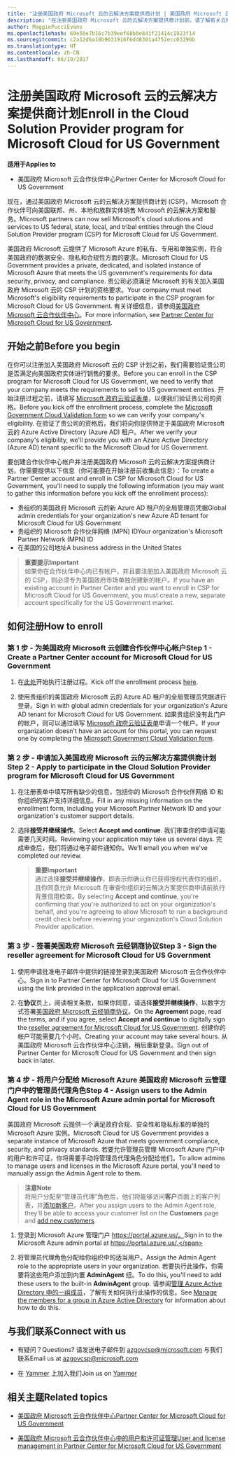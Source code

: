 ```yaml
---
title: "注册美国政府 Microsoft 云的云解决方案提供商计划 | 美国政府 Microsoft 云合作伙伴中心"
description: "在注册美国政府 Microsoft 云的云解决方案提供商计划前，请了解有关云解决方案提供商计划要求的详细信息。"
author: MaggiePucciEvans
ms.openlocfilehash: 69e50e7b16c7b39eef68b0e841f21414c1923f14
ms.sourcegitcommit: c2a12d6a18b9631916f6dd8301a4752ecc03296b
ms.translationtype: HT
ms.contentlocale: zh-CN
ms.lasthandoff: 06/19/2017
---
```

# <a name="enroll-in-the-cloud-solution-provider-program-for-microsoft-cloud-for-us-government"></a><span data-ttu-id="cf331-103">注册美国政府 Microsoft 云的云解决方案提供商计划</span><span class="sxs-lookup"><span data-stu-id="cf331-103">Enroll in the Cloud Solution Provider program for Microsoft Cloud for US Government</span></span>

**<span data-ttu-id="cf331-104">适用于</span><span class="sxs-lookup"><span data-stu-id="cf331-104">Applies to</span></span>**

-  <span data-ttu-id="cf331-105">美国政府 Microsoft 云合作伙伴中心</span><span class="sxs-lookup"><span data-stu-id="cf331-105">Partner Center for Microsoft Cloud for US Government</span></span>

<span data-ttu-id="cf331-106">现在，通过美国政府 Microsoft 云的云解决方案提供商计划 (CSP)，Microsoft 合作伙伴可向美国联邦、州、本地和族群实体销售 Microsoft 的云解决方案和服务。</span><span class="sxs-lookup"><span data-stu-id="cf331-106">Microsoft partners can now sell Microsoft's cloud solutions and services to US federal, state, local, and tribal entities through the Cloud Solution Provider program (CSP) for Microsoft Cloud for US Government.</span></span> 

<span data-ttu-id="cf331-107">美国政府 Microsoft 云提供了 Microsoft Azure 的私有、专用和单独实例，符合美国政府的数据安全、隐私和合规性方面的要求。</span><span class="sxs-lookup"><span data-stu-id="cf331-107">Microsoft Cloud for US Government provides a private, dedicated, and isolated instance of Microsoft Azure that meets the US government's requirements for data security, privacy, and compliance.</span></span> <span data-ttu-id="cf331-108">贵公司必须满足 Microsoft 的有关加入美国政府 Microsoft 云的 CSP 计划的资格要求。</span><span class="sxs-lookup"><span data-stu-id="cf331-108">Your company must meet Microsoft's eligibility requirements to participate in the CSP program for Microsoft Cloud for US Government.</span></span> <span data-ttu-id="cf331-109">有关详细信息，请参阅[美国政府 Microsoft 云合作伙伴中心](partner-center-for-microsoft-us-govt-cloud.md)。</span><span class="sxs-lookup"><span data-stu-id="cf331-109">For more information, see [Partner Center for Microsoft Cloud for US Government](partner-center-for-microsoft-us-govt-cloud.md).</span></span>

## <a name="before-you-begin"></a><span data-ttu-id="cf331-110">开始之前</span><span class="sxs-lookup"><span data-stu-id="cf331-110">Before you begin</span></span>

<span data-ttu-id="cf331-111">在你可以注册加入美国政府 Microsoft 云的 CSP 计划之前，我们需要验证贵公司是否满足向美国政府实体进行销售的要求。</span><span class="sxs-lookup"><span data-stu-id="cf331-111">Before you can enroll in the CSP program for Microsoft Cloud for US Government, we need to verify that your company meets the requirements to sell to US government entities.</span></span> <span data-ttu-id="cf331-112">开始注册过程之前，请填写 [Microsoft 政府云验证表单](http://azuregov.microsoft.com/csp)，以便我们验证贵公司的资格。</span><span class="sxs-lookup"><span data-stu-id="cf331-112">Before you kick off the enrollment process, complete the [Microsoft Government Cloud Validation form](http://azuregov.microsoft.com/csp) so we can verify your company's eligibility.</span></span> <span data-ttu-id="cf331-113">在验证了贵公司的资格后，我们将向你提供特定于美国政府 Microsoft 云的 Azure Active Directory (Azure AD) 租户。</span><span class="sxs-lookup"><span data-stu-id="cf331-113">After we verify your company's eligibility, we'll provide you with an Azure Active Directory (Azure AD) tenant specific to the Microsoft Cloud for US Government.</span></span>  

<span data-ttu-id="cf331-114">要创建合作伙伴中心帐户并注册美国政府 Microsoft 云的云解决方案提供商计划，你需要提供以下信息（你可能要在开始注册前收集此信息）：</span><span class="sxs-lookup"><span data-stu-id="cf331-114">To create a Partner Center account and enroll in CSP for Microsoft Cloud for US Government, you'll need to supply the following information (you may want to gather this information before you kick off the enrollment process):</span></span>

-  <span data-ttu-id="cf331-115">贵组织的美国政府 Microsoft 云的新 Azure AD 租户的全局管理员凭据</span><span class="sxs-lookup"><span data-stu-id="cf331-115">Global admin credentials for your organization's new Azure AD tenant for Microsoft Cloud for US Government</span></span>
-  <span data-ttu-id="cf331-116">贵组织的 Microsoft 合作伙伴网络 (MPN) ID</span><span class="sxs-lookup"><span data-stu-id="cf331-116">Your organization's Microsoft Partner Network (MPN) ID</span></span> 
-  <span data-ttu-id="cf331-117">在美国的公司地址</span><span class="sxs-lookup"><span data-stu-id="cf331-117">A business address in the United States</span></span>

>**<span data-ttu-id="cf331-118">重要提示</span><span class="sxs-lookup"><span data-stu-id="cf331-118">Important</span></span>**<br>
<span data-ttu-id="cf331-119">如果你在合作伙伴中心内已有帐户，并且要注册加入美国政府 Microsoft 云的 CSP，则必须专为美国政府市场单独创建新的帐户。</span><span class="sxs-lookup"><span data-stu-id="cf331-119">If you have an existing account in Partner Center and you want to enroll in CSP for Microsoft Cloud for US Government, you must create a new, separate account specifically for the US Government market.</span></span>

## <a name="how-to-enroll"></a><span data-ttu-id="cf331-120">如何注册</span><span class="sxs-lookup"><span data-stu-id="cf331-120">How to enroll</span></span> 

### <a name="step-1---create-a-partner-center-account-for-microsoft-cloud-for-us-government"></a><span data-ttu-id="cf331-121">第 1 步 - 为美国政府 Microsoft 云创建合作伙伴中心帐户</span><span class="sxs-lookup"><span data-stu-id="cf331-121">Step 1 - Create a Partner Center account for Microsoft Cloud for US Government</span></span>

1.  <span data-ttu-id="cf331-122">在[此处](https://partnercenter.microsoft.com/register/resellerusgjoinnow)开始执行注册过程。</span><span class="sxs-lookup"><span data-stu-id="cf331-122">Kick off the enrollment process [here](https://partnercenter.microsoft.com/register/resellerusgjoinnow).</span></span> 

2.  <span data-ttu-id="cf331-123">使用贵组织的美国政府 Microsoft 云的 Azure AD 租户的全局管理员凭据进行登录。</span><span class="sxs-lookup"><span data-stu-id="cf331-123">Sign in with global admin credentials for your organization's Azure AD tenant for Microsoft Cloud for US Government.</span></span> <span data-ttu-id="cf331-124">如果贵组织没有此门户的帐户，则可以通过填写 [Microsoft 政府云验证表单](http://azuregov.microsoft.com/csp)申请一个帐户。</span><span class="sxs-lookup"><span data-stu-id="cf331-124">If your organization doesn't have an account for this portal, you can request one by completing the [Microsoft Government Cloud Validation form](http://azuregov.microsoft.com/csp).</span></span>


### <a name="step-2---apply-to-participate-in-the-cloud-solution-provider-program-for-microsoft-cloud-for-us-government"></a><span data-ttu-id="cf331-125">第 2 步 - 申请加入美国政府 Microsoft 云的云解决方案提供商计划</span><span class="sxs-lookup"><span data-stu-id="cf331-125">Step 2 - Apply to participate in the Cloud Solution Provider program for Microsoft Cloud for US Government</span></span>

1.  <span data-ttu-id="cf331-126">在注册表单中填写所有缺少的信息，包括你的 Microsoft 合作伙伴网络 ID 和你组织的客户支持详细信息。</span><span class="sxs-lookup"><span data-stu-id="cf331-126">Fill in any missing information on the enrollment form, including your Microsoft Partner Network ID and your organization's customer support details.</span></span> 

2.  <span data-ttu-id="cf331-127">选择**接受并继续操作**。</span><span class="sxs-lookup"><span data-stu-id="cf331-127">Select **Accept and continue**.</span></span> <span data-ttu-id="cf331-128">我们审查你的申请可能需要几天时间。</span><span class="sxs-lookup"><span data-stu-id="cf331-128">Reviewing your application may take us several days.</span></span> <span data-ttu-id="cf331-129">完成审查后，我们将通过电子邮件通知你。</span><span class="sxs-lookup"><span data-stu-id="cf331-129">We'll email you when we've completed our review.</span></span>

    >**<span data-ttu-id="cf331-130">重要</span><span class="sxs-lookup"><span data-stu-id="cf331-130">Important</span></span>**<br>
    <span data-ttu-id="cf331-131">通过选择**接受并继续操作**，即表示你确认你已获得授权代表你的组织，且你同意允许 Microsoft 在审查你组织的云解决方案提供商申请前执行背景信用检查。</span><span class="sxs-lookup"><span data-stu-id="cf331-131">By selecting **Accept and continue**, you're confirming that you're authorized to act on your organization's behalf, and you're agreeing to allow Microsoft to run a background credit check before reviewing your organization's Cloud Solution Provider application.</span></span>


### <a name="step-3---sign-the-reseller-agreement-for-microsoft-cloud-for-us-government"></a><span data-ttu-id="cf331-132">第 3 步 - 签署美国政府 Microsoft 云经销商协议</span><span class="sxs-lookup"><span data-stu-id="cf331-132">Step 3 - Sign the reseller agreement for Microsoft Cloud for US Government</span></span>

1. <span data-ttu-id="cf331-133">使用申请批准电子邮件中提供的链接登录到美国政府 Microsoft 云合作伙伴中心。</span><span class="sxs-lookup"><span data-stu-id="cf331-133">Sign in to Partner Center for Microsoft Cloud for US Government using the link provided in the application approval email.</span></span> 

2. <span data-ttu-id="cf331-134">在**协议**页上，阅读相关条款，如果你同意，请选择**接受并继续操作**，以数字方式签署[美国政府 Microsoft 云经销商协议](https://go.microsoft.com/fwlink/p/?linkid=843364)。</span><span class="sxs-lookup"><span data-stu-id="cf331-134">On the **Agreement** page, read the terms, and if you agree, select **Accept and continue** to digitally sign the [reseller agreement for Microsoft Cloud for US Government](https://go.microsoft.com/fwlink/p/?linkid=843364).</span></span> <span data-ttu-id="cf331-135">创建你的帐户可能需要几个小时。</span><span class="sxs-lookup"><span data-stu-id="cf331-135">Creating your account may take several hours.</span></span> <span data-ttu-id="cf331-136">从美国政府 Microsoft 云合作伙伴中心注销，稍后重新登录。</span><span class="sxs-lookup"><span data-stu-id="cf331-136">Sign out of Partner Center for Microsoft Cloud for US Government and then sign back in later.</span></span>


### <a name="step-4---assign-users-to-the-admin-agent-role-in-the-microsoft-azure-admin-portal-for-microsoft-cloud-for-us-government"></a><span data-ttu-id="cf331-137">第 4 步 - 将用户分配给 Microsoft Azure 美国政府 Microsoft 云管理门户中的管理员代理角色</span><span class="sxs-lookup"><span data-stu-id="cf331-137">Step 4 - Assign users to the Admin Agent role in the Microsoft Azure admin portal for Microsoft Cloud for US Government</span></span>

<span data-ttu-id="cf331-138">美国政府 Microsoft 云提供一个满足政府合规、安全性和隐私标准的单独的 Microsoft Azure 实例。</span><span class="sxs-lookup"><span data-stu-id="cf331-138">Microsoft Cloud for US Government provides a separate instance of Microsoft Azure that meets government compliance, security, and privacy standards.</span></span> <span data-ttu-id="cf331-139">若要允许管理员管理 Microsoft Azure 门户中的用户和许可证，你将需要手动将管理员代理角色分配给他们。</span><span class="sxs-lookup"><span data-stu-id="cf331-139">To allow admins to manage users and licenses in the Microsoft Azure portal, you'll need to manually assign the Admin Agent role to them.</span></span>

>**<span data-ttu-id="cf331-140">注意</span><span class="sxs-lookup"><span data-stu-id="cf331-140">Note</span></span>**<br>
<span data-ttu-id="cf331-141">将用户分配至“管理员代理”角色后，他们将能够访问**客户**页面上的客户列表，并[添加新客户](add-a-new-customer.md)。</span><span class="sxs-lookup"><span data-stu-id="cf331-141">After you assign users to the Admin Agent role, they'll be able to access your customer list on the **Customers** page and [add new customers](add-a-new-customer.md).</span></span>   

1.  <span data-ttu-id="cf331-142">登录到 Microsoft Azure 管理门户 https://portal.azure.us/。</span><span class="sxs-lookup"><span data-stu-id="cf331-142">Sign in to the Microsoft Azure admin portal at https://portal.azure.us/.</span></span>

2.  <span data-ttu-id="cf331-143">将管理员代理角色分配给你组织中的适当用户。</span><span class="sxs-lookup"><span data-stu-id="cf331-143">Assign the Admin Agent role to the appropriate users in your organization.</span></span> <span data-ttu-id="cf331-144">若要执行此操作，你需要将这些用户添加到内置 **AdminAgent** 组。</span><span class="sxs-lookup"><span data-stu-id="cf331-144">To do this, you'll need to add these users to the built-in **AdminAgent** group.</span></span> <span data-ttu-id="cf331-145">请参阅[管理 Azure Active Directory 中的一组成员](https://docs.microsoft.com/azure/active-directory/active-directory-groups-members-azure-portal)，了解有关如何执行此操作的信息。</span><span class="sxs-lookup"><span data-stu-id="cf331-145">See [Manage the members for a group in Azure Active Directory](https://docs.microsoft.com/azure/active-directory/active-directory-groups-members-azure-portal) for information about how to do this.</span></span>
 
## <a name="connect-with-us"></a><span data-ttu-id="cf331-146">与我们联系</span><span class="sxs-lookup"><span data-stu-id="cf331-146">Connect with us</span></span>

- <span data-ttu-id="cf331-147">有疑问？</span><span class="sxs-lookup"><span data-stu-id="cf331-147">Questions?</span></span> <span data-ttu-id="cf331-148">请发送电子邮件到 azgovcsp@microsoft.com 与我们联系</span><span class="sxs-lookup"><span data-stu-id="cf331-148">Email us at azgovcsp@microsoft.com</span></span>

- <span data-ttu-id="cf331-149">在 [Yammer](https://www.yammer.com/cloudpartnercommunity/#/threads/inGroup?type=in_group&feedId=11509777&view=all) 上加入我们</span><span class="sxs-lookup"><span data-stu-id="cf331-149">Join us on [Yammer](https://www.yammer.com/cloudpartnercommunity/#/threads/inGroup?type=in_group&feedId=11509777&view=all)</span></span> 

## <a name="related-topics"></a><span data-ttu-id="cf331-150">相关主题</span><span class="sxs-lookup"><span data-stu-id="cf331-150">Related topics</span></span>

-  [<span data-ttu-id="cf331-151">美国政府 Microsoft 云合作伙伴中心</span><span class="sxs-lookup"><span data-stu-id="cf331-151">Partner Center for Microsoft Cloud for US Government</span></span>](partner-center-for-microsoft-us-govt-cloud.md)

-  [<span data-ttu-id="cf331-152">美国政府 Microsoft 云合作伙伴中心中的用户和许可证管理</span><span class="sxs-lookup"><span data-stu-id="cf331-152">User and license management in Partner Center for Microsoft Cloud for US Government</span></span>](user-management-in-partner-center-for-microsoft-us-govt-cloud.md)


